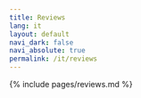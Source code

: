 ```yaml
---
title: Reviews
lang: it
layout: default
navi_dark: false
navi_absolute: true
permalink: /it/reviews
---
```


{% include pages/reviews.md %} 
